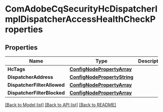 # ComAdobeCqSecurityHcDispatcherImplDispatcherAccessHealthCheckProperties

## Properties
Name | Type | Description | Notes
------------ | ------------- | ------------- | -------------
**HcTags** | [**ConfigNodePropertyArray**](configNodePropertyArray.md) |  | [optional] 
**DispatcherAddress** | [**ConfigNodePropertyString**](configNodePropertyString.md) |  | [optional] 
**DispatcherFilterAllowed** | [**ConfigNodePropertyArray**](configNodePropertyArray.md) |  | [optional] 
**DispatcherFilterBlocked** | [**ConfigNodePropertyArray**](configNodePropertyArray.md) |  | [optional] 

[[Back to Model list]](../README.md#documentation-for-models) [[Back to API list]](../README.md#documentation-for-api-endpoints) [[Back to README]](../README.md)



